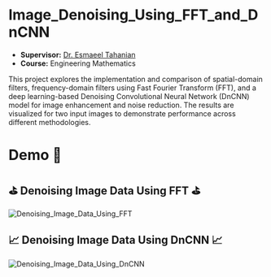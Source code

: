 # Image_Denoising_Using_FFT_and_DnCNN
- **Supervisor:** [Dr. Esmaeel Tahanian](https://scholar.google.com/citations?user=oiGyCF4AAAAJ&hl=en) <br>
- **Course:** Engineering Mathematics <br>

This project explores the implementation and comparison of spatial-domain filters, frequency-domain filters using Fast Fourier Transform (FFT), and a deep learning-based Denoising Convolutional Neural Network (DnCNN) model for image enhancement and noise reduction. The results are visualized for two input images to demonstrate performance across different methodologies.
# Demo :tada:
## :golf: Denoising Image Data Using FFT :golf:
![Denoising_Image_Data_Using_FFT](https://github.com/YasinRezvani/Denoising_Image_Data_Using_FFT_And_DnCNN/assets/77124662/88818129-9276-4414-b08f-8cf1f3d7c720)

## :chart_with_upwards_trend: Denoising Image Data Using DnCNN :chart_with_upwards_trend:
![Denoising_Image_Data_Using_DnCNN](https://github.com/YasinRezvani/Denoising_Image_Data_Using_FFT_And_DnCNN/assets/77124662/b0153122-c46b-49d5-9e17-a7811effd511)
